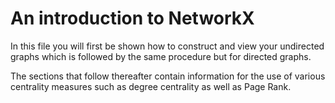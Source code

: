 # An introduction to NetworkX

In this file you will first be shown how to construct and view your undirected graphs which is followed by
the same procedure but for directed graphs.

The sections that follow thereafter contain information for the use of various centrality measures such as degree centrality as well as 
Page Rank.
